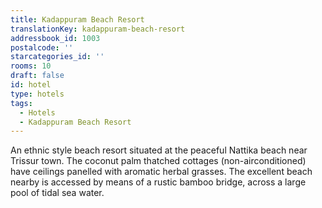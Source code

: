 ```yaml
---
title: Kadappuram Beach Resort
translationKey: kadappuram-beach-resort
addressbook_id: 1003
postalcode: ''
starcategories_id: ''
rooms: 10
draft: false
id: hotel
type: hotels
tags:
  - Hotels
  - Kadappuram Beach Resort
---
```

An ethnic style beach resort situated at the peaceful Nattika beach near Trissur town. The coconut palm thatched cottages (non-airconditioned)  have ceilings panelled with aromatic herbal grasses. The excellent beach nearby is accessed by means of a rustic bamboo bridge, across a large pool of tidal sea water.